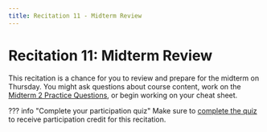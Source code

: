 ```yaml
---
title: Recitation 11 - Midterm Review
---
```


# Recitation 11: Midterm Review

This recitation is a chance for you to review and prepare for the midterm on Thursday. You might ask questions about course content, work on the [Midterm 2 Practice Questions](https://docs.google.com/document/d/1g-7ww0BZVU_ipGA95UgYmRpHv4ctIWHV9sUNrqeK7OQ/edit?usp=sharing), or begin working on your cheat sheet.

??? info "Complete your participation quiz"
	Make sure to [complete the quiz](https://www.gradescope.com/courses/703665/assignments/4359746) to receive participation credit for this recitation.